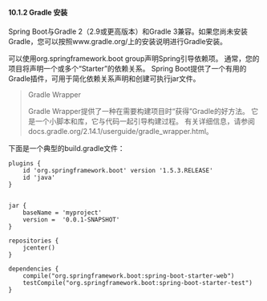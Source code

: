 #### 10.1.2 Gradle 安装

Spring Boot与Gradle 2（2.9或更高版本）和Gradle 3兼容。如果您尚未安装Gradle，您可以按照www.gradle.org/上的安装说明进行Gradle安装。

可以使用org.springframework.boot group声明Spring引导依赖项。 通常，您的项目将声明一个或多个“Starter”的依赖关系。 Spring Boot提供了一个有用的Gradle插件，可用于简化依赖关系声明和创建可执行jar文件。

> Gradle Wrapper
>
> Gradle Wrapper提供了一种在需要构建项目时“获得”Gradle的好方法。 它是一个小脚本和库，它与代码一起引导构建过程。 有关详细信息，请参阅docs.gradle.org/2.14.1/userguide/gradle\_wrapper.html。

下面是一个典型的build.gradle文件：

```
plugins {
    id 'org.springframework.boot' version '1.5.3.RELEASE'
    id 'java'
}


jar {
    baseName = 'myproject'
    version =  '0.0.1-SNAPSHOT'
}

repositories {
    jcenter()
}

dependencies {
    compile("org.springframework.boot:spring-boot-starter-web")
    testCompile("org.springframework.boot:spring-boot-starter-test")
}
```



